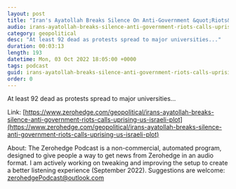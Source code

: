 ```yaml
---
layout: post
title: "Iran's Ayatollah Breaks Silence On Anti-Government &quot;Riots&quot;, Calls Uprising A US-Israeli Plot"
audio: irans-ayatollah-breaks-silence-anti-government-riots-calls-uprising-us-israeli-plot-0
category: geopolitical
desc: "At least 92 dead as protests spread to major universities..."
duration: 00:03:13
length: 193
datetime: Mon, 03 Oct 2022 18:05:00 +0000
tags: podcast
guid: irans-ayatollah-breaks-silence-anti-government-riots-calls-uprising-us-israeli-plot-0
order: 0
---
```

At least 92 dead as protests spread to major universities...

Link: [https://www.zerohedge.com/geopolitical/irans-ayatollah-breaks-silence-anti-government-riots-calls-uprising-us-israeli-plot](https://www.zerohedge.com/geopolitical/irans-ayatollah-breaks-silence-anti-government-riots-calls-uprising-us-israeli-plot)

About: The Zerohedge Podcast is a non-commercial, automated program, designed to give people a way to get news from Zerohedge in an audio format.  I am actively working on tweaking and improving the setup to create a better listening experience (September 2022).  Suggestions are welcome: [zerohedgePodcast@outlook.com](mailto:zerohedgePodcast@outlook.com)